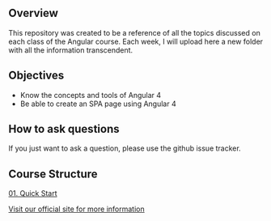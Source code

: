 ## Overview
This repository was created to be a reference of all the topics discussed on each class of the Angular course. Each week, I will upload here a new folder with all the information transcendent.

## Objectives
- Know the concepts and tools of Angular 4
- Be able to create an SPA page using Angular 4

## How to ask questions

If you just want to ask a question, please use the github issue tracker.

## Course Structure

[01. Quick Start](https://github.com/jbrizio/trainings-angular/tree/master/class-01)

[Visit our official site for more information](http://incluit.com/)
